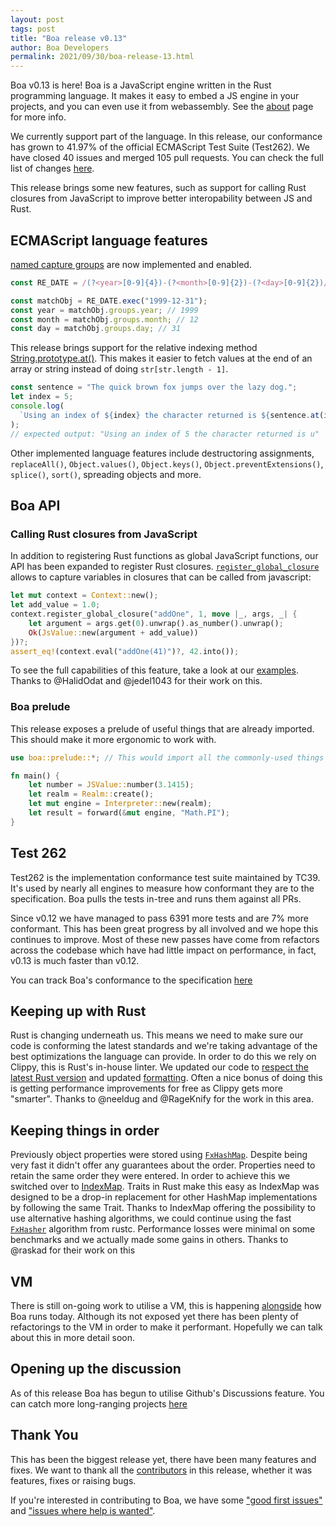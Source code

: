 ```yaml
---
layout: post
tags: post
title: "Boa release v0.13"
author: Boa Developers
permalink: 2021/09/30/boa-release-13.html
---
```


Boa v0.13 is here! Boa is a JavaScript engine written in the Rust programming language. It makes it easy to embed a JS engine in your projects, and you can even use it from webassembly. See the [about](/about) page for more info.

We currently support part of the language. In this release, our conformance has grown to 41.97% of the official ECMAScript Test Suite (Test262). We have closed 40 issues and merged 105 pull requests. You can check the full list of changes [here](https://github.com/boa-dev/boa/blob/v0.13/CHANGELOG.md).

This release brings some new features, such as support for calling Rust closures from JavaScript to improve better interopability between JS and Rust.

## ECMAScript language features

[named capture groups](https://developer.mozilla.org/en-US/docs/Web/JavaScript/Guide/Regular_Expressions/Groups_and_Ranges) are now implemented and enabled.

```javascript
const RE_DATE = /(?<year>[0-9]{4})-(?<month>[0-9]{2})-(?<day>[0-9]{2})/;

const matchObj = RE_DATE.exec("1999-12-31");
const year = matchObj.groups.year; // 1999
const month = matchObj.groups.month; // 12
const day = matchObj.groups.day; // 31
```

This release brings support for the relative indexing method [String.prototype.at()](https://developer.mozilla.org/en-US/docs/Web/JavaScript/Reference/Global_Objects/String/at). This makes it easier to fetch values at the end of an array or string instead of doing `str[str.length - 1]`.

```javascript
const sentence = "The quick brown fox jumps over the lazy dog.";
let index = 5;
console.log(
  `Using an index of ${index} the character returned is ${sentence.at(index)}`
);
// expected output: "Using an index of 5 the character returned is u"
```

Other implemented language features include destructoring assignments, `replaceAll()`, `Object.values()`, `Object.keys()`, `Object.preventExtensions()`, `splice()`, `sort()`, spreading objects and more.

## Boa API

### Calling Rust closures from JavaScript

In addition to registering Rust functions as global JavaScript functions, our API has been expanded to register Rust closures. [`register_global_closure`](https://docs.rs/Boa/0.13.0/boa/context/struct.Context.html#method.register_global_closure) allows to capture variables in closures that can be called from javascript:

```rust
let mut context = Context::new();
let add_value = 1.0;
context.register_global_closure("addOne", 1, move |_, args, _| {
    let argument = args.get(0).unwrap().as_number().unwrap();
    Ok(JsValue::new(argument + add_value))
})?;
assert_eq!(context.eval("addOne(41)")?, 42.into());
```

To see the full capabilities of this feature, take a look at our [examples](https://github.com/boa-dev/boa/blob/main/boa/examples/closures.rs). Thanks to @HalidOdat and @jedel1043 for their work on this.

### Boa prelude

This release exposes a prelude of useful things that are already imported. This should make it more ergonomic to work with.

```rust
use boa::prelude::*; // This would import all the commonly-used things

fn main() {
	let number = JSValue::number(3.1415);
	let realm = Realm::create();
	let mut engine = Interpreter::new(realm);
	let result = forward(&mut engine, "Math.PI");
}
```

## Test 262

Test262 is the implementation conformance test suite maintained by TC39. It's used by nearly all engines to measure how conformant they are to the specification. Boa pulls the tests in-tree and runs them against all PRs.

Since v0.12 we have managed to pass 6391 more tests and are 7% more conformant. This has been great progress by all involved and we hope this continues to improve. Most of these new passes have come from refactors across the codebase which have had little impact on performance, in fact, v0.13 is much faster than v0.12.

You can track Boa's conformance to the specification [here](https://boa-dev.github.io/boa/test262/#)

## Keeping up with Rust

Rust is changing underneath us. This means we need to make sure our code is conforming the latest standards and we're taking advantage of the best optimizations the language can provide. In order to do this we rely on Clippy, this is Rust's in-house linter. We updated our code to [respect the latest Rust version](https://github.com/boa-dev/boa/pull/1352) and updated [formatting](https://github.com/boa-dev/boa/pull/1356). Often a nice bonus of doing this is getting performance improvements for free as Clippy gets more "smarter". Thanks to @neeldug and @RageKnify for the work in this area.

## Keeping things in order

Previously object properties were stored using [`FxHashMap`](https://docs.rs/rustc-hash/1.1.0/rustc_hash/type.FxHashMap.html). Despite being very fast it didn't offer any guarantees about the order. Properties need to retain the same order they were entered. In order to achieve this we switched over to [IndexMap](https://docs.rs/indexmap/1.7.0/indexmap/). Traits in Rust make this easy as IndexMap was designed to be a drop-in replacement for other HashMap implementations by following the same Trait. Thanks to IndexMap offering the possibility to use alternative hashing algorithms, we could continue using the fast [`FxHasher`](https://docs.rs/rustc-hash/1.1.0/rustc_hash/struct.FxHasher.html) algorithm from rustc. Performance losses were minimal on some benchmarks and we actually made some gains in others. Thanks to @raskad for their work on this

## VM

There is still on-going work to utilise a VM, this is happening [alongside](https://github.com/boa-dev/boa/blob/main/docs/vm.md#state-of-play) how Boa runs today. Although its not exposed yet there has been plenty of refactorings to the VM in order to make it performant. Hopefully we can talk about this in more detail soon.

## Opening up the discussion

As of this release Boa has begun to utilise Github's Discussions feature. You can catch more long-ranging projects [here](https://github.com/boa-dev/boa/discussions)

## Thank You

This has been the biggest release yet, there have been many features and fixes. We want to thank all the [contributors](https://github.com/boa-dev/boa/graphs/contributors?from=2021-06-01&to=2021-09-26&type=c) in this release, whether it was features, fixes or raising bugs.

If you're interested in contributing to Boa, we have some ["good first issues"](https://github.com/boa-dev/boa/issues?q=is%3Aopen+is%3Aissue+label%3A%22good+first+issue%22) and ["issues where help is wanted"](https://github.com/boa-dev/boa/issues?q=is%3Aopen+is%3Aissue+label%3A%22help+wanted%22).
